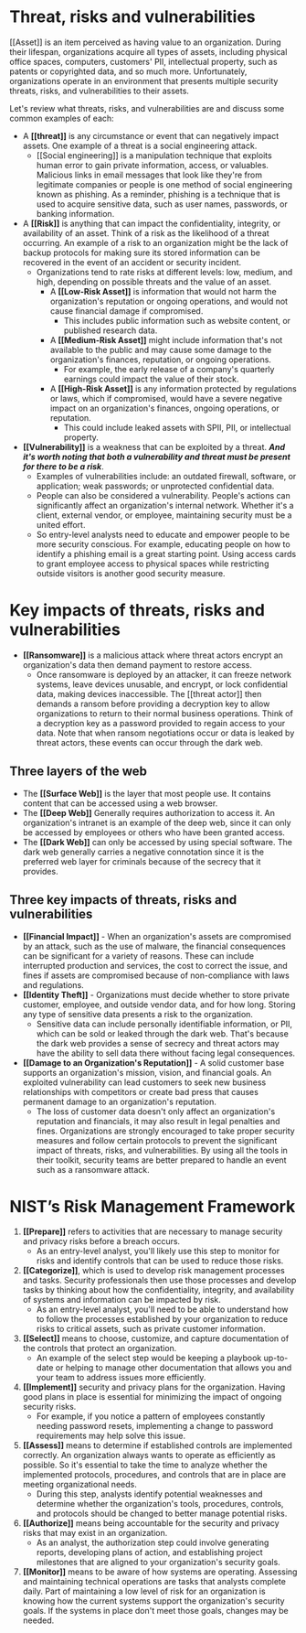 # Threat, risks and vulnerabilities

[[Asset]] is an item perceived as having value to an organization. During their lifespan, organizations acquire all types of assets, including physical office spaces, computers, customers' PII, intellectual property, such as patents or copyrighted data, and so much more. Unfortunately, organizations operate in an environment that presents multiple security threats, risks, and vulnerabilities to their assets.

Let's review what threats, risks, and vulnerabilities are and discuss some common examples of each:

- A **[[threat]]** is any circumstance or event that can negatively impact assets. One example of a threat is a social engineering attack.
  - [[Social engineering]] is a manipulation technique that exploits human error to gain private information, access, or valuables. Malicious links in email messages that look like they're from legitimate companies or people is one method of social engineering known as phishing. As a reminder, phishing is a technique that is used to acquire sensitive data, such as user names, passwords, or banking information.
- A **[[Risk]]** is anything that can impact the confidentiality, integrity, or availability of an asset. Think of a risk as the likelihood of a threat occurring.
  An example of a risk to an organization might be the lack of backup protocols for making sure its stored information can be recovered in the event of an accident or security incident.
  - Organizations tend to rate risks at different levels: low, medium, and high, depending on possible threats and the value of an asset.
    - A **[[Low-Risk Asset]]** is information that would not harm the organization's reputation or ongoing operations, and would not cause financial damage if compromised.
      - This includes public information such as website content, or published research data.
    - A **[[Medium-Risk Asset]]** might include information that's not available to the public and may cause some damage to the organization's finances, reputation, or ongoing operations.
      - For example, the early release of a company's quarterly earnings could impact the value of their stock.
    - A **[[High-Risk Asset]]** is any information protected by regulations or laws, which if compromised, would have a severe negative impact on an organization's finances, ongoing operations, or reputation.
      - This could include leaked assets with SPII, PII, or intellectual property.
- **[[Vulnerability]]** is a weakness that can be exploited by a threat. **_And it's worth noting that both a vulnerability and threat must be present for there to be a risk_**.
  - Examples of vulnerabilities include: an outdated firewall, software, or application; weak passwords; or unprotected confidential data.
  - People can also be considered a vulnerability. People's actions can significantly affect an organization's internal network. Whether it's a client, external vendor, or employee, maintaining security must be a united effort.
  - So entry-level analysts need to educate and empower people to be more security conscious. For example, educating people on how to identify a phishing email is a great starting point. Using access cards to grant employee access to physical spaces while restricting outside visitors is another good security measure.

# Key impacts of threats, risks and vulnerabilities

- **[[Ransomware]]** is a malicious attack where threat actors encrypt an organization's data then demand payment to restore access.
  - Once ransomware is deployed by an attacker, it can freeze network systems, leave devices unusable, and encrypt, or lock confidential data, making devices inaccessible. The [[threat actor]] then demands a ransom before providing a decryption key to allow organizations to return to their normal business operations. Think of a decryption key as a password provided to regain access to your data. Note that when ransom negotiations occur or data is leaked by threat actors, these events can occur through the dark web.

## Three layers of the web

- The **[[Surface Web]]** is the layer that most people use. It contains content that can be accessed using a web browser.
- The **[[Deep Web]]** Generally requires authorization to access it. An organization's intranet is an example of the deep web, since it can only be accessed by employees or others who have been granted access.
- The **[[Dark Web]]** can only be accessed by using special software. The dark web generally carries a negative connotation since it is the preferred web layer for criminals because of the secrecy that it provides.

## Three key impacts of threats, risks and vulnerabilities

- **[[Financial Impact]]** - When an organization's assets are compromised by an attack, such as the use of malware, the financial consequences can be significant for a variety of reasons. These can include interrupted production and services, the cost to correct the issue, and fines if assets are compromised because of non-compliance with laws and regulations.
- **[[Identity Theft]]** - Organizations must decide whether to store private customer, employee, and outside vendor data, and for how long. Storing any type of sensitive data presents a risk to the organization.
  - Sensitive data can include personally identifiable information, or PII, which can be sold or leaked through the dark web. That's because the dark web provides a sense of secrecy and threat actors may have the ability to sell data there without facing legal consequences.
- **[[Damage to an Organization's Reputation]]** - A solid customer base supports an organization's mission, vision, and financial goals. An exploited vulnerability can lead customers to seek new business relationships with competitors or create bad press that causes permanent damage to an organization's reputation.
  - The loss of customer data doesn't only affect an organization's reputation and financials, it may also result in legal penalties and fines. Organizations are strongly encouraged to take proper security measures and follow certain protocols to prevent the significant impact of threats, risks, and vulnerabilities. By using all the tools in their toolkit, security teams are better prepared to handle an event such as a ransomware attack.

# NIST’s Risk Management Framework

1. **[[Prepare]]** refers to activities that are necessary to manage security and privacy risks before a breach occurs.
   - As an entry-level analyst, you'll likely use this step to monitor for risks and identify controls that can be used to reduce those risks.
2. **[[Categorize]]**, which is used to develop risk management processes and tasks. Security professionals then use those processes and develop tasks by thinking about how the confidentiality, integrity, and availability of systems and information can be impacted by risk.
   - As an entry-level analyst, you'll need to be able to understand how to follow the processes established by your organization to reduce risks to critical assets, such as private customer information.
3. **[[Select]]** means to choose, customize, and capture documentation of the controls that protect an organization.
   - An example of the select step would be keeping a playbook up-to-date or helping to manage other documentation that allows you and your team to address issues more efficiently.
4. **[[Implement]]** security and privacy plans for the organization. Having good plans in place is essential for minimizing the impact of ongoing security risks.
   - For example, if you notice a pattern of employees constantly needing password resets, implementing a change to password requirements may help solve this issue.
5. **[[Assess]]** means to determine if established controls are implemented correctly. An organization always wants to operate as efficiently as possible. So it's essential to take the time to analyze whether the implemented protocols, procedures, and controls that are in place are meeting organizational needs.
   - During this step, analysts identify potential weaknesses and determine whether the organization's tools, procedures, controls, and protocols should be changed to better manage potential risks.
6. **[[Authorize]]** means being accountable for the security and privacy risks that may exist in an organization.
   - As an analyst, the authorization step could involve generating reports, developing plans of action, and establishing project milestones that are aligned to your organization's security goals.
7. **[[Monitor]]** means to be aware of how systems are operating. Assessing and maintaining technical operations are tasks that analysts complete daily. Part of maintaining a low level of risk for an organization is knowing how the current systems support the organization's security goals. If the systems in place don't meet those goals, changes may be needed.
